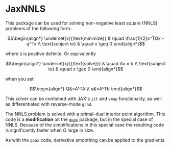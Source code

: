 # JaxNNLS

This package can be used for solving non-negative least square (NNLS) problems of the following form:

```math
\begin{align*}
\underset{x}{\text{minimize}} & \quad \frac{1}{2}x^TQx - q^Tx \\
\text{subject to} & \quad  x \geq 0
\end{align*}
```

where `Q` is positive definite. Or equivalently

```math
\begin{align*}
\underset{x}{{\text{solve}}} & \quad Ax = b \\
\text{subject to} & \quad  x \geq 0
\end{align*}
```

when you set

```math
\begin{align*}
Q&=A^TA \\
q&=A^Tb
\end{align*}
```

This solver can be combined with JAX's `jit` and `vmap` functionality, as well as differentiated with reverse-mode `grad`. 

The NNLS problem is solved with a primal-dual interior point algorithm.  This code is a **modification** on the [`qpax`](https://github.com/kevin-tracy/qpax/blob/main/README.md) package, but in the special case of NNLS.  Because of the simplifications in this special case the resulting code is significantly faster when $Q$ large in size.

As with the `qpax` code, derivative smoothing can be applied to the gradients.
